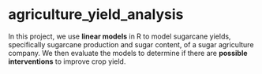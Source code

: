 # agriculture_yield_analysis



In this project, we use **linear models** in R to model sugarcane yields, specifically sugarcane production and sugar content, of a sugar agriculture company. We then evaluate the models to determine if there are **possible interventions** to improve crop yield.
